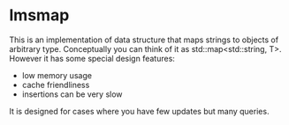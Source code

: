 # lmsmap

This is an implementation of data structure that maps strings
to objects of arbitrary type. Conceptually you can think of
it as std::map<std::string, T>. However it has some special
design features:

- low memory usage
- cache friendliness
- insertions can be very slow

It is designed for cases where you have few updates but many
queries.
